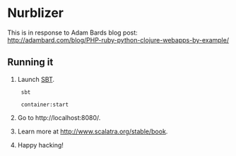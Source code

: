 Nurblizer
=========

This is in response to Adam Bards blog post: http://adambard.com/blog/PHP-ruby-python-clojure-webapps-by-example/

Running it
----------

1. Launch [SBT](http://code.google.com/p/simple-build-tool).

        sbt

        container:start

2. Go to http://localhost:8080/.

3. Learn more at http://www.scalatra.org/stable/book.

4. Happy hacking!
